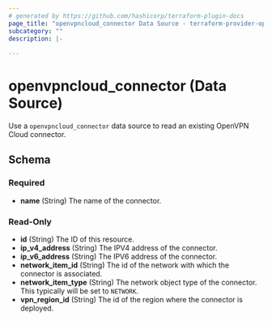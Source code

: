 ```yaml
---
# generated by https://github.com/hashicorp/terraform-plugin-docs
page_title: "openvpncloud_connector Data Source - terraform-provider-openvpn-cloud"
subcategory: ""
description: |-
  
---
```


# openvpncloud_connector (Data Source)

Use a `openvpncloud_connector` data source to read an existing OpenVPN Cloud connector.



<!-- schema generated by tfplugindocs -->
## Schema

### Required

- **name** (String) The name of the connector.

### Read-Only

- **id** (String) The ID of this resource.
- **ip_v4_address** (String) The IPV4 address of the connector.
- **ip_v6_address** (String) The IPV6 address of the connector.
- **network_item_id** (String) The id of the network with which the connector is associated.
- **network_item_type** (String) The network object type of the connector. This typically will be set to `NETWORK`.
- **vpn_region_id** (String) The id of the region where the connector is deployed.


